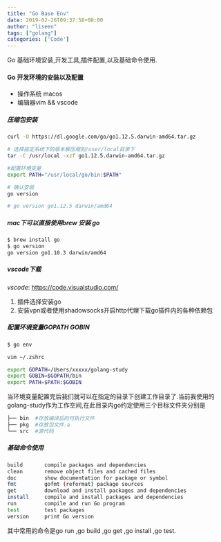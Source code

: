 ```yaml
---
title: "Go Base Env"
date: 2019-02-26T09:37:58+08:00
author: "liseen"
tags: ["golang"]
categories: ['Code']
---
```


Go 基础环境安装,开发工具,插件配置,以及基础命令使用.

<!--more-->

#### Go 开发环境的安装以及配置

* 操作系统 macos
* 编辑器vim && vscode

##### 压缩包安装

```bash
curl -O https://dl.google.com/go/go1.12.5.darwin-amd64.tar.gz

# 选择指定系统下的版本解压缩到/user/local目录下
tar -C /usr/local -xzf go1.12.5.darwin-amd64.tar.gz

#配置环境变量
export PATH="/usr/local/go/bin:$PATH"

# 确认安装
go version

# go version go1.12.5 darwin/amd64
```

##### mac下可以直接使用brew 安装 go

```bash
$ brew install go
$ go version
go version go1.10.3 darwin/amd64
```

##### vscode下载

*vscode*: https://code.visualstudio.com/

1. 插件选择安装go
2. 安装vpn或者使用shadowsocks开启http代理下载go插件内的各种依赖包

##### 配置环境变量GOPATH GOBIN

```bash
$ go env

vim ~/.zshrc

export GOPATH=/Users/xxxxx/golang-study
export GOBIN=$GOPATH/bin
export PATH=$PATH:$GOBIN
```

当环境变量配置完后我们就可以在指定的目录下创建工作目录了.当前我使用的golang-study作为工作空间,在此目录内go约定使用三个目标文件夹分别是

```bash
├── bin  #存放编译后的可执行文件
├── pkg  #存放包文件.a
└── src  #源代码
```

##### 基础命令使用

```bash
build       compile packages and dependencies
clean       remove object files and cached files
doc         show documentation for package or symbol
fmt         gofmt (reformat) package sources
get         download and install packages and dependencies
install     compile and install packages and dependencies
run         compile and run Go program
test        test packages
version     print Go version
```

其中常用的命令是go run ,go build ,go get ,go install ,go test.